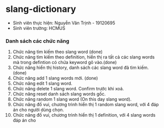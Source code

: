 # slang-dictionary

- Sinh viên thực hiện: Nguyễn Văn Trịnh - 19120695
- Sinh viên trường: HCMUS

### Danh sách các chức năng

1. Chức năng tìm kiếm theo slang word (done)
1. Chức năng tìm kiếm theo definition, hiển thị ra tất cả các slang words mà trong defintion có chứa keyword gõ vào.(done) 
1.  Chức năng hiển thị history, danh sách các slang word đã tìm kiếm.(done)
1.  Chức năng add 1 slang words mới. (done)
1.  Chức năng edit 1 slang word. 
1.  Chức năng delete 1 slang word. Confirm trước khi xoá. 
1.  Chức năng reset danh sách slang words gốc. 
1.  Chức năng random 1 slang word (On this day slang word). 
1.  Chức năng đố vui, chương trình hiển thị 1 random slang word, với 4 đáp án cho 
    người dùng chọn. 
1. Chức năng đố vui, chương trình hiển thị 1 definition, với 4 slang words đáp án cho 

